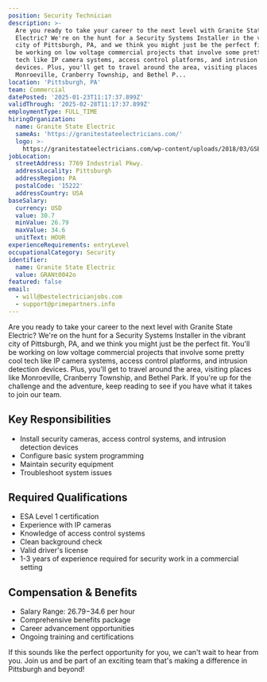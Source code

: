 ```yaml
---
position: Security Technician
description: >-
  Are you ready to take your career to the next level with Granite State
  Electric? We're on the hunt for a Security Systems Installer in the vibrant
  city of Pittsburgh, PA, and we think you might just be the perfect fit. You'll
  be working on low voltage commercial projects that involve some pretty cool
  tech like IP camera systems, access control platforms, and intrusion detection
  devices. Plus, you'll get to travel around the area, visiting places like
  Monroeville, Cranberry Township, and Bethel P...
location: 'Pittsburgh, PA'
team: Commercial
datePosted: '2025-01-23T11:17:37.899Z'
validThrough: '2025-02-28T11:17:37.899Z'
employmentType: FULL_TIME
hiringOrganization:
  name: Granite State Electric
  sameAs: 'https://granitestateelectricians.com/'
  logo: >-
    https://granitestateelectricians.com/wp-content/uploads/2018/03/GSE-2c-Logo-4.jpg
jobLocation:
  streetAddress: 7769 Industrial Pkwy.
  addressLocality: Pittsburgh
  addressRegion: PA
  postalCode: '15222'
  addressCountry: USA
baseSalary:
  currency: USD
  value: 30.7
  minValue: 26.79
  maxValue: 34.6
  unitText: HOUR
experienceRequirements: entryLevel
occupationalCategory: Security
identifier:
  name: Granite State Electric
  value: GRANt0042o
featured: false
email:
  - will@bestelectricianjobs.com
  - support@primepartners.info
---
```




Are you ready to take your career to the next level with Granite State Electric? We're on the hunt for a Security Systems Installer in the vibrant city of Pittsburgh, PA, and we think you might just be the perfect fit. You'll be working on low voltage commercial projects that involve some pretty cool tech like IP camera systems, access control platforms, and intrusion detection devices. Plus, you'll get to travel around the area, visiting places like Monroeville, Cranberry Township, and Bethel Park. If you're up for the challenge and the adventure, keep reading to see if you have what it takes to join our team.

## Key Responsibilities
- Install security cameras, access control systems, and intrusion detection devices
- Configure basic system programming
- Maintain security equipment
- Troubleshoot system issues

## Required Qualifications
- ESA Level 1 certification
- Experience with IP cameras
- Knowledge of access control systems
- Clean background check
- Valid driver's license
- 1-3 years of experience required for security work in a commercial setting

## Compensation & Benefits
- Salary Range: $26.79-$34.6 per hour
- Comprehensive benefits package
- Career advancement opportunities
- Ongoing training and certifications

If this sounds like the perfect opportunity for you, we can't wait to hear from you. Join us and be part of an exciting team that's making a difference in Pittsburgh and beyond!
